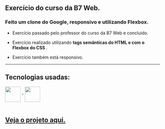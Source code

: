 ## Exercício do curso da B7 Web.

### Feito um clone do Google, responsivo e utilizando Flexbox.

- Exercício passado pelo professor do curso da B7 Web e concluido.

- Exercício realizado utilizando <strong> tags semânticas do HTML e com o Flexbox do CSS </strong>.
- Exercício também está responsivo.

--------

## Tecnologias usadas:

<div>
  <img align = "center" width="50px" src = "https://cdn.jsdelivr.net/gh/devicons/devicon/icons/html5/html5-plain-wordmark.svg"> -
  <img align = "center" width="50px" src = "https://cdn.jsdelivr.net/gh/devicons/devicon/icons/css3/css3-plain-wordmark.svg">
</div>

<br>

## <a href = "https://codepen.io/guilherme-goncalves-de-souza/full/mdLJyLj"> Veja o projeto aqui. </a>
